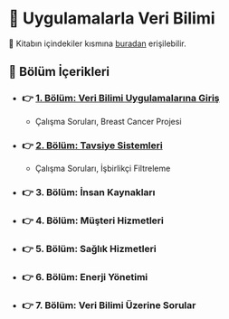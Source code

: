 # :orange_book: Uygulamalarla Veri Bilimi

:bookmark_tabs: Kitabın içindekiler kısmına [buradan](https://drive.google.com/file/d/19Zuw8qAAUewXebrpf2hG1XpMIcCaVBiN/view) erişilebilir.

## :open_book: Bölüm İçerikleri 

+ ### :point_right: [1. Bölüm: Veri Bilimi Uygulamalarına Giriş](https://github.com/enesmanan/turkce-kitaplar/tree/main/Uygulamalarla%20Veri%20Bilimi/1.%20Veri%20Bilimi%20Uygulamalar%C4%B1na%20Giri%C5%9F)
  + Çalışma Soruları, Breast Cancer Projesi
+ ### :point_right:  [2. Bölüm: Tavsiye Sistemleri](https://github.com/enesmanan/turkce-kitaplar/tree/main/Uygulamalarla%20Veri%20Bilimi/2.%20Tavsiye%20Sistemleri)
  + Çalışma Soruları, İşbirlikçi Filtreleme
+ ### :point_right:  3. Bölüm: İnsan Kaynakları
+ ### :point_right:  4. Bölüm: Müşteri Hizmetleri
+ ### :point_right:  5. Bölüm: Sağlık Hizmetleri
+ ### :point_right:  6. Bölüm: Enerji Yönetimi
+ ### :point_right:  7. Bölüm: Veri Bilimi Üzerine Sorular
